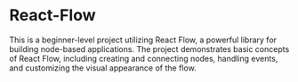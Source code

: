 # React-Flow
This is a beginner-level project utilizing React Flow, a powerful library for building node-based applications. The project demonstrates basic concepts of React Flow, including creating and connecting nodes, handling events, and customizing the visual appearance of the flow. 
